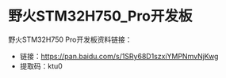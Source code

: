 # 野火STM32H750_Pro开发板
野火STM32H750 Pro开发板资料链接：
* 链接：https://pan.baidu.com/s/1SRy68D1szxiYMPNmvNjKwg 
* 提取码：ktu0 